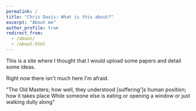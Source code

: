 ```yaml
---
permalink: /
title: "Chris Davis: What is this about?"
excerpt: "About me"
author_profile: true
redirect_from: 
  - /about/
  - /about.html
---
```



This is a site where I thought that I would upload some papers 
and detail some ideas.

Right now there isn't much here I'm afraid.

"The Old Masters; how well, they understood 
[suffering']s human position; how it takes place 
While someone else is eating or opening a window or just walking dully along"



